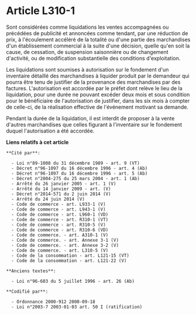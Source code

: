 # Article L310-1

Sont considérées comme liquidations les ventes accompagnées ou précédées de publicité et annoncées comme tendant, par une
réduction de prix, à l'écoulement accéléré de la totalité ou d'une partie des marchandises d'un établissement commercial à la
suite d'une décision, quelle qu'en soit la cause, de cessation, de suspension saisonnière ou de changement d'activité, ou de
modification substantielle des conditions d'exploitation.

Les liquidations sont soumises à autorisation sur le fondement d'un inventaire détaillé des marchandises à liquider produit
par le demandeur qui pourra être tenu de justifier de la provenance des marchandises par des factures. L'autorisation est
accordée par le préfet dont relève le lieu de la liquidation, pour une durée ne pouvant excéder deux mois et sous condition
pour le bénéficiaire de l'autorisation de justifier, dans les six mois à compter de celle-ci, de la réalisation effective de
l'événement motivant sa demande.

Pendant la durée de la liquidation, il est interdit de proposer à la vente d'autres marchandises que celles figurant à
l'inventaire sur le fondement duquel l'autorisation a été accordée.

**Liens relatifs à cet article**

	**Cité par**:

	  - Loi n°89-1008 du 31 décembre 1989 - art. 9 (VT)
	  - Décret n°96-1097 du 16 décembre 1996 - art. 4 (Ab)
	  - Décret n°96-1097 du 16 décembre 1996 - art. 5 (Ab)
	  - Décret n°2004-275 du 25 mars 2004 - art. 1 (Ab)
	  - Arrêté du 26 janvier 2005 - art. 1 (V)
	  - Arrêté du 14 janvier 2009 - art. (V)
	  - Décret n°2014-571 du 2 juin 2014 (V)
	  - Arrêté du 24 juin 2014 (V)
	  - Code de commerce - art. L933-1 (V)
	  - Code de commerce - art. L943-1 (V)
	  - Code de commerce - art. L960-1 (VD)
	  - Code de commerce - art. R310-1 (VT)
	  - Code de commerce - art. R310-5 (V)
	  - Code de commerce - art. R310-6 (VD)
	  - Code de commerce. - art. A310-1 (V)
	  - Code de commerce. - art. Annexe 3-1 (V)
	  - Code de commerce. - art. Annexe 3-2 (V)
	  - Code de commerce. - art. L310-5 (V)
	  - Code de la consommation - art. L121-15 (VT)
	  - Code de la consommation - art. L121-22 (V)

	**Anciens textes**:

	  - Loi n°96-603 du 5 juillet 1996 - art. 26 (Ab)

	**Codifié par**:

	  - Ordonnance 2000-912 2000-09-18
	  - Loi n°2003-7 2003-01-03 art. 50 I (ratification)
